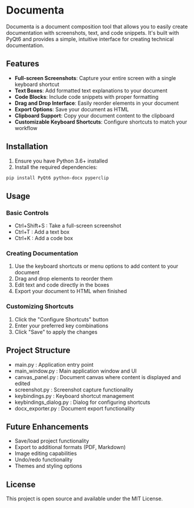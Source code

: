 # Documenta

Documenta is a document composition tool that allows you to easily create documentation with screenshots, text, and code snippets. It's built with PyQt6 and provides a simple, intuitive interface for creating technical documentation.

## Features

- **Full-screen Screenshots**: Capture your entire screen with a single keyboard shortcut
- **Text Boxes**: Add formatted text explanations to your document
- **Code Blocks**: Include code snippets with proper formatting
- **Drag and Drop Interface**: Easily reorder elements in your document
- **Export Options**: Save your document as HTML
- **Clipboard Support**: Copy your document content to the clipboard
- **Customizable Keyboard Shortcuts**: Configure shortcuts to match your workflow

## Installation

1. Ensure you have Python 3.6+ installed
2. Install the required dependencies:

```bash
pip install PyQt6 python-docx pyperclip
````
## Usage

### Basic Controls
- Ctrl+Shift+S : Take a full-screen screenshot
- Ctrl+T : Add a text box
- Ctrl+K : Add a code box

### Creating Documentation
1. Use the keyboard shortcuts or menu options to add content to your document
2. Drag and drop elements to reorder them
3. Edit text and code directly in the boxes
4. Export your document to HTML when finished

### Customizing Shortcuts
1. Click the "Configure Shortcuts" button
2. Enter your preferred key combinations
3. Click "Save" to apply the changes

## Project Structure
- main.py : Application entry point
- main_window.py : Main application window and UI
- canvas_panel.py : Document canvas where content is displayed and edited
- screenshot.py : Screenshot capture functionality
- keybindings.py : Keyboard shortcut management
- keybindings_dialog.py : Dialog for configuring shortcuts
- docx_exporter.py : Document export functionality

## Future Enhancements
- Save/load project functionality
- Export to additional formats (PDF, Markdown)
- Image editing capabilities
- Undo/redo functionality
- Themes and styling options

## License
This project is open source and available under the MIT License.
